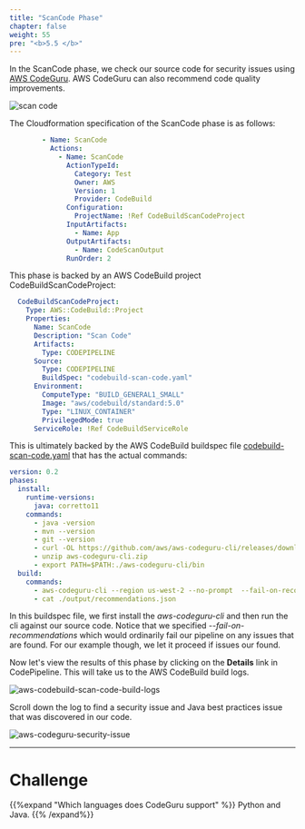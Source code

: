 ```yaml
---
title: "ScanCode Phase"
chapter: false
weight: 55
pre: "<b>5.5 </b>"
---
```


In the ScanCode phase, we check our source code for security issues using [AWS CodeGuru](https://docs.aws.amazon.com/codeguru/index.html). AWS CodeGuru can also recommend code quality improvements.

![scan code](/images/scan-code-phase.png)

The Cloudformation specification of the ScanCode phase is as follows:
```yaml
        - Name: ScanCode
          Actions:
            - Name: ScanCode
              ActionTypeId:
                Category: Test
                Owner: AWS
                Version: 1
                Provider: CodeBuild
              Configuration:
                ProjectName: !Ref CodeBuildScanCodeProject
              InputArtifacts:
                - Name: App
              OutputArtifacts:
                - Name: CodeScanOutput
              RunOrder: 2
```

This phase is backed by an AWS CodeBuild project CodeBuildScanCodeProject:

```yaml
  CodeBuildScanCodeProject:
    Type: AWS::CodeBuild::Project
    Properties:
      Name: ScanCode
      Description: "Scan Code"
      Artifacts:
        Type: CODEPIPELINE
      Source:
        Type: CODEPIPELINE
        BuildSpec: "codebuild-scan-code.yaml"
      Environment:
        ComputeType: "BUILD_GENERAL1_SMALL"
        Image: "aws/codebuild/standard:5.0"
        Type: "LINUX_CONTAINER"
        PrivilegedMode: true
      ServiceRole: !Ref CodeBuildServiceRole
```

This is ultimately backed by the AWS CodeBuild buildspec file [codebuild-scan-code.yaml](https://github.com/lacework-alliances/aws-immersion-day-code/blob/master/app/codebuild-scan-code.yaml) that has the actual commands:

```yaml
version: 0.2
phases:
  install:
    runtime-versions:
      java: corretto11
    commands:
      - java -version
      - mvn --version
      - git --version
      - curl -OL https://github.com/aws/aws-codeguru-cli/releases/download/0.2.1/aws-codeguru-cli.zip
      - unzip aws-codeguru-cli.zip
      - export PATH=$PATH:./aws-codeguru-cli/bin
  build:
    commands:
      - aws-codeguru-cli --region us-west-2 --no-prompt  --fail-on-recommendations --root-dir ./ --src src --output ./output || true
      - cat ./output/recommendations.json
```

In this buildspec file, we first install the _aws-codeguru-cli_ and then run the cli against our source code. Notice that we specified _--fail-on-recommendations_ which would ordinarily fail our pipeline on any issues that are found. For our example though, we let it proceed if issues our found.

Now let's view the results of this phase by clicking on the **Details** link in CodePipeline. This will take us to the AWS CodeBuild build logs.

![aws-codebuild-scan-code-build-logs](/images/aws-codebuild-scan-code-build-logs.png)

Scroll down the log to find a security issue and Java best practices issue that was discovered in our code.

![aws-codeguru-security-issue](/images/aws-codeguru-security-issue.png)

***
# Challenge
{{%expand "Which languages does CodeGuru support" %}} Python and Java. {{% /expand%}}

